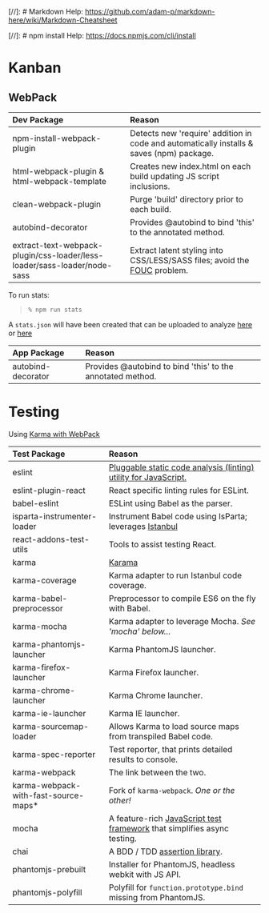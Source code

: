 [//]: # Markdown Help: https://github.com/adam-p/markdown-here/wiki/Markdown-Cheatsheet

[//]: # npm install Help: https://docs.npmjs.com/cli/install 

Kanban
======

WebPack
-------

| Dev Package                                                              | Reason                                                                                                                              |
|:-------------------------------------------------------------------------|:------------------------------------------------------------------------------------------------------------------------------------|
| npm-install-webpack-plugin                                               | Detects new 'require' addition in code and automatically installs & saves (npm) package.                                            |
| html-webpack-plugin & html-webpack-template                              | Creates new index.html on each build updating JS script inclusions.                                                                 |
| clean-webpack-plugin                                                     | Purge 'build' directory prior to each build.                                                                                        |
| autobind-decorator                                                       | Provides @autobind to bind 'this' to the annotated method.                                                                          |
| extract-text-webpack-plugin/css-loader/less-loader/sass-loader/node-sass | Extract latent styling into CSS/LESS/SASS files; avoid the [FOUC](https://en.wikipedia.org/wiki/Flash_of_unstyled_content) problem. |

To run stats:
> ```% npm run stats```

A ```stats.json``` will have been created that can be uploaded to analyze [here](http://webpack.github.io/analyse/#home) or [here](http://chrisbateman.github.io/webpack-visualizer/)

| App Package        | Reason                                                     |
|:-------------------|:-----------------------------------------------------------|
| autobind-decorator | Provides @autobind to bind 'this' to the annotated method. 

Testing
=======

Using [Karma with WebPack](http://mike-ward.net/2015/09/07/tips-on-setting-up-karma-testing-with-webpack/)

| Test Package                         | Reason                                                                                            |
|:-------------------------------------|:--------------------------------------------------------------------------------------------------|
| eslint                               | [Pluggable static code analysis (linting) utility for JavaScript.](http://eslint.org/)            |
| eslint-plugin-react                  | React specific linting rules for ESLint.                                                          |
| babel-eslint                         | ESLint using Babel as the parser.                                                                 |
| isparta-instrumenter-loader          | Instrument Babel code using IsParta; leverages [Istanbul](https://github.com/gotwarlost/istanbul) |
| react-addons-test-utils              | Tools to assist testing React.                                                                    |
| karma                                | [Karama](http://karma-runner.github.io/0.13/index.html)                                           |
| karma-coverage                       | Karma adapter to run Istanbul code coverage.                                                      |
| karma-babel-preprocessor             | Preprocessor to compile ES6 on the fly with Babel.                                                |
| karma-mocha                          | Karma adapter to leverage Mocha. *See 'mocha' below&hellip;*                                      |
| karma-phantomjs-launcher             | Karma PhantomJS launcher.                                                                         |
| karma-firefox-launcher               | Karma Firefox launcher.                                                                           |
| karma-chrome-launcher                | Karma Chrome launcher.                                                                            |
| karma-ie-launcher                    | Karma IE launcher.                                                                                |
| karma-sourcemap-loader               | Allows Karma to load source maps from transpiled Babel code.                                      |
| karma-spec-reporter                  | Test reporter, that prints detailed results to console.                                           |
| karma-webpack                        | The link between the two.                                                                         |
| karma-webpack-with-fast-source-maps* | Fork of ```karma-webpack```. *One or the other!*                                                  |
| mocha                                | A feature-rich [JavaScript test framework](https://mochajs.org/) that simplifies async testing.   |
| chai                                 | A BDD / TDD [assertion library](http://chaijs.com/).                                              |
| phantomjs-prebuilt                   | Installer for PhantomJS, headless webkit with JS API.                                             |
| phantomjs-polyfill                   | Polyfill for ```function.prototype.bind``` missing from PhantomJS.                                |
